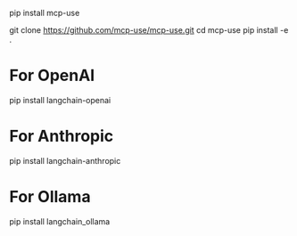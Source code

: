 
pip install mcp-use

git clone https://github.com/mcp-use/mcp-use.git
cd mcp-use
pip install -e .

# For OpenAI
pip install langchain-openai

# For Anthropic
pip install langchain-anthropic

# For Ollama
pip install langchain_ollama